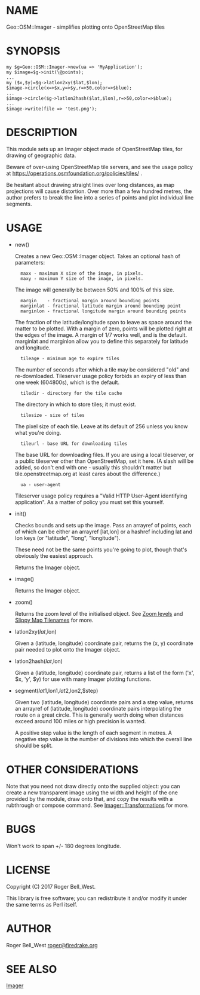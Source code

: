 # NAME

Geo::OSM::Imager - simplifies plotting onto OpenStreetMap tiles

# SYNOPSIS

    my $g=Geo::OSM::Imager->new(ua => 'MyApplication');
    my $image=$g->init(\@points);
    ...
    my ($x,$y)=$g->latlon2xy($lat,$lon);
    $image->circle(x=>$x,y=>$y,r=>50,color=>$blue);
    ...
    $image->circle($g->latlon2hash($lat,$lon),r=>50,color=>$blue);
    ...
    $image->write(file => 'test.png');

# DESCRIPTION

This module sets up an Imager object made of OpenStreetMap tiles, for
drawing of geographic data.

Beware of over-using OpenStreetMap tile servers, and see the usage
policy at https://operations.osmfoundation.org/policies/tiles/ .

Be hesitant about drawing straight lines over long distances, as map
projections will cause distortion. Over more than a few hundred
metres, the author prefers to break the line into a series of points
and plot individual line segments.

# USAGE

- new()

    Creates a new Geo::OSM::Imager object. Takes an optional hash of
    parameters:

        maxx - maximum X size of the image, in pixels.
        maxy - maximum Y size of the image, in pixels.

    The image will generally be between 50% and 100% of this size.

        margin    - fractional margin around bounding points
        marginlat - fractional latitude margin around bounding point
        marginlon - fractional longitude margin around bounding points

    The fraction of the latitude/longitude span to leave as space around
    the matter to be plotted. With a margin of zero, points will be
    plotted right at the edges of the image. A margin of 1/7 works well,
    and is the default. marginlat and marginlon allow you to define this
    separately for latitude and longitude.

        tileage - minimum age to expire tiles

    The number of seconds after which a tile may be considered "old" and
    re-downloaded. Tileserver usage policy forbids an expiry of less than
    one week (604800s), which is the default.

        tiledir - directory for the tile cache

    The directory in which to store tiles; it must exist.

        tilesize - size of tiles

    The pixel size of each tile. Leave at its default of 256 unless you
    know what you're doing.

        tileurl - base URL for downloading tiles

    The base URL for downloading files. If you are using a local
    tileserver, or a public tileserver other than OpenStreetMap, set it
    here. (A slash will be added, so don't end with one - usually this
    shouldn't matter but tile.openstreetmap.org at least cares about the
    difference.)

        ua - user-agent

    Tileserver usage policy requires a "Valid HTTP User-Agent identifying
    application". As a matter of policy you must set this yourself.

- init()

    Checks bounds and sets up the image. Pass an arrayref of points, each
    of which can be either an arrayref \[lat,lon\] or a hashref including
    lat and lon keys (or "latitude", "long", "longitude").

    These need not be the same points you're going to plot, though that's
    obviously the easiest approach.

    Returns the Imager object.

- image()

    Returns the Imager object.

- zoom()

    Returns the zoom level of the initialised object. See
    [Zoom levels](http://wiki.openstreetmap.org/wiki/Zoom_levels) and
    [Slippy Map Tilenames](http://wiki.openstreetmap.org/wiki/Slippy_map_tilenames)
    for more.

- latlon2xy($lat,$lon)

    Given a (latitude, longitude) coordinate pair, returns the (x, y)
    coordinate pair needed to plot onto the Imager object.

- latlon2hash($lat,$lon)

    Given a (latitude, longitude) coordinate pair, returns a list of the
    form ('x', $x, 'y', $y) for use with many Imager plotting functions.

- segment($lat1,$lon1,$lat2,$lon2,$step)

    Given two (latitude, longitude) coordinate pairs and a step value,
    returns an arrayref of (latitude, longitude) coordinate pairs
    interpolating the route on a great circle. This is generally worth
    doing when distances exceed around 100 miles or high precision is
    wanted.

    A positive step value is the length of each segment in metres. A
    negative step value is the number of divisions into which the overall
    line should be split.

# OTHER CONSIDERATIONS

Note that you need not draw directly onto the supplied object: you can
create a new transparent image using the width and height of the one
provided by the module, draw onto that, and copy the results with a
rubthrough or compose command. See [Imager::Transformations](https://metacpan.org/pod/Imager::Transformations) for
more.

# BUGS

Won't work to span +/- 180 degrees longitude.

# LICENSE

Copyright (C) 2017 Roger Bell\_West.

This library is free software; you can redistribute it and/or modify
it under the same terms as Perl itself.

# AUTHOR

Roger Bell\_West <roger@firedrake.org>

# SEE ALSO

[Imager](https://metacpan.org/pod/Imager)
